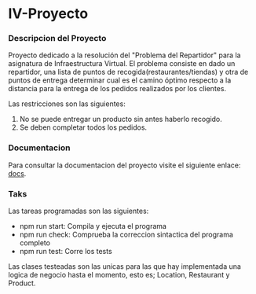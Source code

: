 # IV-Proyecto

### Descripcion del Proyecto
Proyecto dedicado a la resolución del "Problema del Repartidor" para la asignatura de Infraestructura Virtual. El problema consiste en dado un repartidor, una lista de puntos de recogida(restaurantes/tiendas) y otra de puntos de entrega determinar cual es el camino óptimo respecto a la distancia para la entrega de los pedidos realizados por los clientes.

Las restricciones son las siguientes:
1. No se puede entregar un producto sin antes haberlo recogido.
2. Se deben completar todos los pedidos.


### Documentacion
Para consultar la documentacion del proyecto visite el siguiente enlace: [docs](./docs).


### Taks
Las tareas programadas son las siguientes:
 - npm run start: Compila y ejecuta el programa
 - npm run check: Comprueba la correccion sintactica del programa completo
 - npm run test: Corre los tests


Las clases testeadas son las unicas para las que hay implementada una logica de negocio hasta el momento, esto es; Location, Restaurant y Product.
